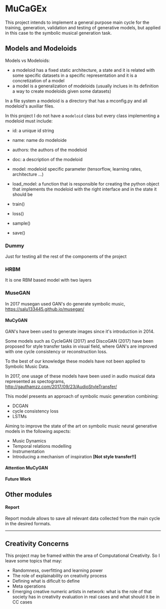 # MuCaGEx

This project intends to implement a general purpose main cycle for the training, generation, validation and testing of generative models, but applied in this case to the symbolic musical generation task.

## Models and Modeloids

Models vs Modeloids:
* a modeloid has a fixed static architecture, a state and it is related with some specific datasets in a specific representation and it is a concretization of a model
* a model is a generalization of modeloids (usually inclues in its definition a way to create modeloids given some datasets)

In a file system a modeloid is a directory that has a mconfig.py and all modeloid's auxiliar files.

In this project I do not have a `modeloid` class but every class implementing a modeloid must include:
* id: a unique id string
* name: name do modeloide
* authors: the authors of the modeloid
* doc: a description of the modeloid
* model: modeloid specific parameter (tensorflow, learning rates, architecture ...)
* load_model: a function that is responsible for creating the python object that implements the modeloid with the right interface and in the state it should be

* train()
* loss()
* sample()
* save()

### Dummy

Just for testing all the rest of the components of the project

### HRBM

It is one RBM based model with two layers 

### MuseGAN

In 2017 musegan used GAN's do generate symbolic music, https://salu133445.github.io/musegan/

#### MuCyGAN

GAN's have been used to generate images since it's introduction in 2014. 

Some models such as CycleGAN (2017) and DiscoGAN (2017) have been proposed for style transfer tasks in visual field, where GAN's are improved with one cycle consistency or reconstruction loss.

To the best of our knowledge these models have not been applied to Symbolic Music Data.

In 2017, one usage of these models have been used in audio musical data represented as spectograms, http://gauthamzz.com/2017/09/23/AudioStyleTransfer/

This model presents an approach of symbolic music generation combining:
* DCGAN
* cycle consistency loss
* LSTMs

Aiming to improve the state of the art on symbolic music neural generative models in the following aspects:
* Music Dynamics
* Temporal relations modelling
* Instrumentation
* Introducing a mechanism of inspiration **\[Not style transfer!!\]**

#### Attention MuCyGAN

**Future Work**

## Other modules

#### Report

Report module allows to save all relevant data collected from the main cycle in the desired formats.

---

## Creativity Concerns

This project may be framed within the area of Computational Creativity. So I leave some topics that may:

* Randomness, overfitting and learning power
* The role of explainability on creativity process
* Defining what is dificult to define
* Meta operations 
* Emerging creative numeric artists in network: what is the role of that society has in creativity evaluation in real cases and what should it be in CC cases    
 

####
